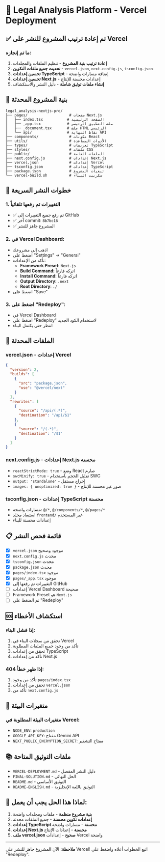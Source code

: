 # 🚀 Legal Analysis Platform - Vercel Deployment

## ✅ تم إعادة ترتيب المشروع للنشر على Vercel

### ما تم إنجازه:

1. **إعادة ترتيب بنية المشروع** - تنظيم الملفات والمجلدات
2. **تحديث جميع ملفات التكوين** - `vercel.json`, `next.config.js`, `tsconfig.json`
3. **تحسين إعدادات TypeScript** - إضافة مسارات واضحة
4. **تحسين إعدادات Next.js** - إعدادات محسنة للإنتاج
5. **إنشاء ملفات توثيق شاملة** - دليل النشر والاستكشاف

## 📁 بنية المشروع المحدثة

```
legal_analysis-nextjs-pro/
├── pages/                   # صفحات Next.js
│   ├── index.tsx           # الصفحة الرئيسية
│   ├── _app.tsx            # ملف التطبيق الرئيسي
│   ├── _document.tsx       # ملف HTML الرئيسي
│   └── api/                # نقاط النهاية API
├── components/              # مكونات React
├── utils/                   # الأدوات المساعدة
├── types/                   # تعريفات TypeScript
├── styles/                  # ملفات CSS
├── public/                  # الملفات العامة
├── next.config.js           # إعدادات Next.js
├── vercel.json              # إعدادات Vercel
├── tsconfig.json            # إعدادات TypeScript
├── package.json             # تبعيات المشروع
└── vercel-build.sh          # سكريبت البناء
```

## 🚀 خطوات النشر السريعة

### 1. **التغييرات تم رفعها تلقائياً**
- ✅ تم رفع جميع التغييرات إلى GitHub
- ✅ آخر commit: `8b7bc16`
- ✅ المشروع جاهز للنشر

### 2. **في Vercel Dashboard:**
- اذهب إلى مشروعك
- اضغط على "Settings" → "General"
- تأكد من الإعدادات:
  - **Framework Preset**: `Next.js`
  - **Build Command**: اتركه فارغاً
  - **Install Command**: اتركه فارغاً
  - **Output Directory**: `.next`
  - **Root Directory**: `./`
- اضغط على "Save"

### 3. **اضغط على "Redeploy":**
- في Vercel Dashboard
- اضغط على "Redeploy" لاستخدام الكود الجديد
- انتظر حتى يكتمل البناء

## 🔧 الملفات المحدثة

### **vercel.json** - إعدادات Vercel
```json
{
  "version": 2,
  "builds": [
    {
      "src": "package.json",
      "use": "@vercel/next"
    }
  ],
  "rewrites": [
    {
      "source": "/api/(.*)",
      "destination": "/api/$1"
    },
    {
      "source": "/(.*)",
      "destination": "/$1"
    }
  ]
}
```

### **next.config.js** - إعدادات Next.js محسنة
- `reactStrictMode: true` - وضع React صارم
- `swcMinify: true` - تقليل الحجم باستخدام SWC
- `output: 'standalone'` - إخراج مستقل
- `images: { unoptimized: true }` - صور غير محسنة للإنتاج

### **tsconfig.json** - إعدادات TypeScript محسنة
- مسارات واضحة: `@/*`, `@/components/*`, `@/pages/*`
- استبعاد مجلد `frontend/` غير المستخدم
- إعدادات محسنة للبناء

## 📋 قائمة فحص النشر

- [x] `vercel.json` موجود وصحيح
- [x] `next.config.js` محدث
- [x] `tsconfig.json` محدث
- [x] `package.json` محدث
- [x] `pages/index.tsx` موجود
- [x] `pages/_app.tsx` موجود
- [x] التغييرات تم رفعها إلى GitHub
- [ ] إعدادات Vercel Dashboard صحيحة
- [ ] Framework Preset هو `Next.js`
- [ ] تم الضغط على "Redeploy"

## 🆘 استكشاف الأخطاء

### إذا فشل البناء:
1. تحقق من سجلات البناء في Vercel
2. تأكد من وجود جميع الملفات المطلوبة
3. تحقق من إعدادات TypeScript
4. تأكد من إعدادات Next.js

### إذا ظهر خطأ 404:
1. تأكد من وجود `pages/index.tsx`
2. تحقق من إعدادات `vercel.json`
3. تأكد من `next.config.js`

## 🔑 متغيرات البيئة

### متغيرات البيئة المطلوبة في Vercel:
- `NODE_ENV`: `production`
- `GOOGLE_API_KEY`: مفتاح Gemini API
- `NEXT_PUBLIC_ENCRYPTION_SECRET`: مفتاح التشفير

## 📚 ملفات التوثيق المتاحة

- `VERCEL-DEPLOYMENT.md` - دليل النشر المفصل
- `FINAL-SOLUTION.md` - الحل النهائي
- `README.md` - التوثيق الأساسي
- `README-ENGLISH.md` - التوثيق باللغة الإنجليزية

## 🎉 لماذا هذا الحل يجب أن يعمل:

1. **بنية مشروع منظمة** - ملفات ومجلدات واضحة
2. **إعدادات تكوين محسنة** - جميع الملفات محدثة
3. **إعدادات TypeScript محسنة** - مسارات واضحة
4. **إعدادات Next.js محسنة** - إعدادات الإنتاج
5. **ملف vercel.json صحيح** - إعدادات Vercel واضحة

---

**ملاحظة**: الآن المشروع جاهز للنشر على Vercel! اتبع الخطوات أعلاه واضغط على "Redeploy". 